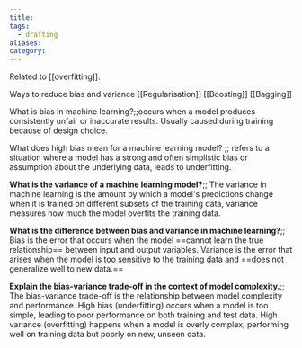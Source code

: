 ```yaml
---
title: 
tags:
  - drafting
aliases: 
category:
---
```

Related to [[overfitting]].

Ways to reduce bias and variance
[[Regularisation]]
[[Boosting]]
[[Bagging]]

What is bias in machine learning?;;occurs when a model produces consistently unfair or inaccurate results. Usually caused during training because of design choice.

What does high bias mean for a machine learning model? ;; refers to a situation where a model has a strong and often simplistic bias or assumption about the underlying data, leads to underfitting.

**What is the variance of a machine learning model?**;; The variance in machine learning is the amount by which a model's predictions change when it is trained on different subsets of the training data, variance measures how much the model overfits the training data.

**What is the difference between bias and variance in machine learning?**;; Bias is the error that occurs when the model ==cannot learn the true relationship== between input and output variables. Variance is the error that arises when the model is too sensitive to the training data and ==does not generalize well to new data.==

**Explain the bias-variance trade-off in the context of model complexity.**;; The bias-variance trade-off is the relationship between model complexity and performance. High bias (underfitting) occurs when a model is too simple, leading to poor performance on both training and test data. High variance (overfitting) happens when a model is overly complex, performing well on training data but poorly on new, unseen data.